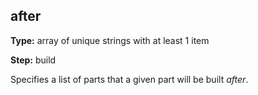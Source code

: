 after
-----
**Type:** array of unique strings with at least 1 item

**Step:** build

Specifies a list of parts that a given part will be built *after*.